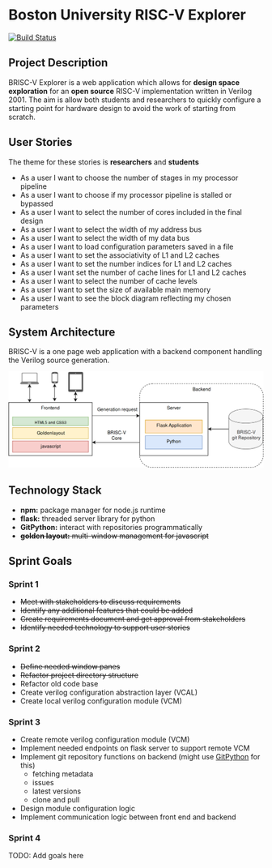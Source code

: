 # Boston University RISC-V Explorer

[![Build Status](https://travis-ci.com/ec500-software-engineering/project-18-brisc-v-explorer.svg?branch=master)](https://travis-ci.com/ec500-software-engineering/project-18-brisc-v-explorer)

## Project Description
BRISC-V Explorer is a web application which allows for __design space exploration__ for an
__open source__ RISC-V implementation written in Verilog 2001. The aim is allow both students
and researchers to quickly configure a starting point for hardware design to avoid the work 
of starting from scratch.

## User Stories
The theme for these stories is __researchers__ and __students__
- As a user I want to choose the number of stages in my processor pipeline
- As a user I want to choose if my processor pipeline is stalled or bypassed
- As a user I want to select the number of cores included in the final design
- As a user I want to select the width of my address bus
- As a user I want to select the width of my data bus
- As a user I want to load configuration parameters saved in a file
- As a user I want to set the associativity of L1 and L2 caches
- As a user I want to set the number indices for L1 and L2 caches
- As a user I want set the number of cache lines for L1 and L2 caches
- As a user I want to select the number of cache levels
- As a user I want to set the size of available main memory
- As a user I want to see the block diagram reflecting my chosen parameters

## System Architecture
BRISC-V is a one page web application with a backend component handling the Verilog source generation.

![brisc-v architecture ](assets/images/briscv_explorer_arch.png "System Architecture")

## Technology Stack

- __npm:__ package manager for node.js runtime
- __flask:__ threaded server library for python
- __GitPython:__ interact with repositories programmatically
- ~~__golden layout:__ multi-window management for javascript~~

## Sprint Goals

### Sprint 1

- ~~Meet with stakeholders to discuss requirements~~
- ~~Identify any additional features that could be added~~
- ~~Create requirements document and get approval from stakeholders~~
- ~~Identify needed technology to support user stories~~

### Sprint 2

- ~~Define needed window panes~~
- ~~Refactor project directory structure~~
- Refactor old code base
- Create verilog configuration abstraction layer (VCAL)
- Create local verilog configuration module (VCM)

### Sprint 3

- Create remote verilog configuration module (VCM) 
- Implement needed endpoints on flask server to support remote VCM
- Implement git repository functions on backend (might use [GitPython](https://github.com/gitpython-developers/GitPython) for this)
  - fetching metadata
  - issues
  - latest versions
  - clone and pull
 - Design module configuration logic
 - Implement communication logic between front end and backend

### Sprint 4
TODO: Add goals here
